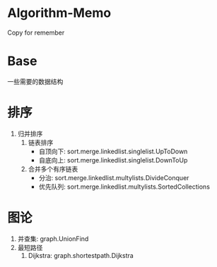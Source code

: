 # Algorithm-Memo
Copy for remember

# Base
一些需要的数据结构

# 排序
1. 归并排序
   1. 链表排序
      + 自顶向下: sort.merge.linkedlist.singlelist.UpToDown
      + 自底向上: sort.merge.linkedlist.singlelist.DownToUp
   2. 合并多个有序链表
      + 分治: sort.merge.linkedlist.multylists.DivideConquer
      + 优先队列: sort.merge.linkedlist.multylists.SortedCollections

# 图论
1. 并查集: graph.UnionFind
2. 最短路径
   1. Dijkstra: graph.shortestpath.Dijkstra